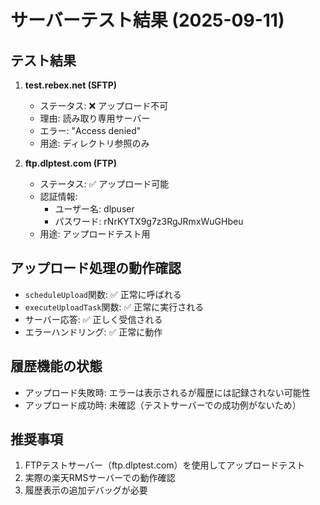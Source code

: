 # サーバーテスト結果 (2025-09-11)

## テスト結果
1. **test.rebex.net (SFTP)**
   - ステータス: ❌ アップロード不可
   - 理由: 読み取り専用サーバー
   - エラー: "Access denied"
   - 用途: ディレクトリ参照のみ

2. **ftp.dlptest.com (FTP)**
   - ステータス: ✅ アップロード可能
   - 認証情報:
     - ユーザー名: dlpuser
     - パスワード: rNrKYTX9g7z3RgJRmxWuGHbeu
   - 用途: アップロードテスト用

## アップロード処理の動作確認
- `scheduleUpload`関数: ✅ 正常に呼ばれる
- `executeUploadTask`関数: ✅ 正常に実行される
- サーバー応答: ✅ 正しく受信される
- エラーハンドリング: ✅ 正常に動作

## 履歴機能の状態
- アップロード失敗時: エラーは表示されるが履歴には記録されない可能性
- アップロード成功時: 未確認（テストサーバーでの成功例がないため）

## 推奨事項
1. FTPテストサーバー（ftp.dlptest.com）を使用してアップロードテスト
2. 実際の楽天RMSサーバーでの動作確認
3. 履歴表示の追加デバッグが必要